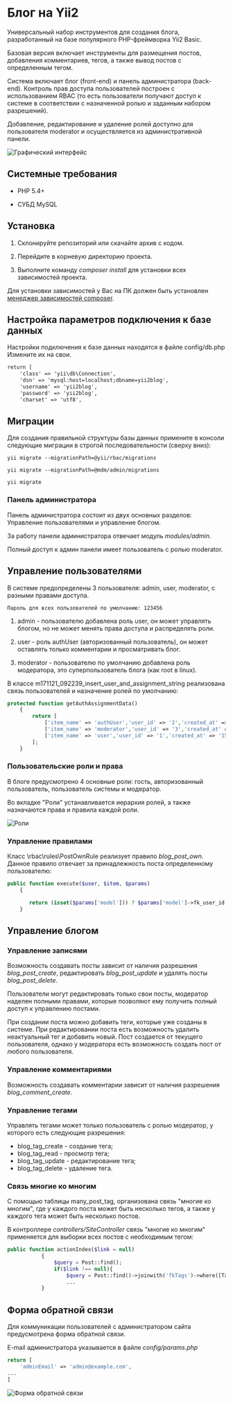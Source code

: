 # Блог на Yii2
Универсальный набор инструментов для создания блога, разработанный на базе популярного PHP-фреймворка Yii2 Basic.

Базовая версия включает инструменты для размещения постов, добавления комментариев, тегов, а также вывод постов с определенным тегом.

Система включает блог (front-end) и панель администратора (back-end).
Контроль прав доступа пользователей построен с использованием RBAC (то есть пользователи получают доступ к системе в соответствии с назначенной ролью и заданным набором разрешений).

Добавление, редактирование и удаление ролей доступно для пользователя moderator и осуществляется из административной панели. 

![Графический интерфейс](interface.jpg)


## Системные требования
+ PHP 5.4+

+ СУБД MySQL

## Установка

1. Склонируйте репозиторий или скачайте архив с кодом.

2. Перейдите в корневую директорию проекта.

3. Выполните команду _composer install_ для установки всех зависимостей проекта.

Для установки зависимостей у Вас на ПК должен быть установлен [менеджер зависимостей composer](https://getcomposer.org/download/).

## Настройка параметров подключения к базе данных
Настройки подключения к базе данных находятся в файле config/db.php
Измените их на свои.

```html
return [
    'class' => 'yii\db\Connection',
    'dsn' => 'mysql:host=localhost;dbname=yii2blog',
    'username' => 'yii2blog',
    'password' => 'yii2blog',
    'charset' => 'utf8',
```

## Миграции
Для создания правильной структуры базы данных примените в консоли следующие миграции в строгой последовательности (сверху вниз):

```
yii migrate --migrationPath=@yii/rbac/migrations
```
```
yii migrate --migrationPath=@mdm/admin/migrations
```
```
yii migrate
```
### Панель администратора

Панель администратора состоит из двух основных  разделов: 
Управление пользователями и управление блогом.

За работу панели администратора отвечает модуль _modules/admin_.

Полный доступ к админ панели имеет пользователь с ролью moderator.
## Управление пользователями

В системе предопределены 3 пользователя: admin, user, moderator, с разными правами доступа.
```
Пароль для всех пользователей по умолчанию: 123456
```
1. admin - пользователю добавлена роль user, он может управлять блогом, но не может менять права доступа и распределять роли.

2. user - роль authUser (авторизованный пользователь), он может оставлять только комментарии и просматривать блог.

3. moderator - пользователю по умолчанию добавлена роль модератора, это суперпользователь блога (как root в linux).

В классе m171121_092239_insert_user_and_assignment_string реализована связь пользователей и назначение ролей по умолчанию:
  
```php
protected function getAuthAssignmentData()
    {
        return [
            ['item_name' => 'authUser','user_id' => '2','created_at' => '1511256465'],
            ['item_name' => 'moderator','user_id' => '3','created_at' => '1511256470'],
            ['item_name' => 'user','user_id' => '1','created_at' => '1511256457']
        ];
    }
```
 
### Пользовательские роли и права

В блоге предусмотрено 4 основные роли: гость, авторизованный пользователь, пользователь системы и модератор.

Во вкладке "Роли" устанавливается иерархия ролей, а также назначаются права и правила каждой роли.

![Роли](roles.jpg)
 
### Управление правилами

Класс \rbac\rules\PostOwnRule реализует правило _blog_post_own_. Данное правило отвечает за принадлежность поста определенному пользователю:

```php
public function execute($user, $item, $params)
    {

       return (isset($params['model'])) ? $params['model']->fk_user_id === $user : false;
    }
```
 
## Управление блогом

### Управление записями

Возможность создавать посты зависит от наличия разрешения _blog_post_create_, редактировать _blog_post_update_ и удалять посты _blog_post_delete_. 

Пользователи могут редактировать только свои посты, модератор наделен полными правами, которые позволяют ему получить полный доступ к управлению постами.

При создании поста можно добавить теги, которые уже созданы в системе. 
При редактировании поста есть возможность удалить неактуальный тег и добавить новый.
Пост создается от текущего пользователя, однако у модератора есть возможность создать пост от любого пользователя.

### Управление комментариями
 
Возможность создавать комментарии зависит от наличия разрешения _blog_comment_create_.
 
### Управление тегами

Управлять тегами может только пользователь с ролью модератор, у которого есть следующие разрешения:

+ blog_tag_create - создание тега;
+ blog_tag_read - просмотр тега;
+ blog_tag_update - редактирование тега;
+ blog_tag_delete - удаление тега.
 

### Связь многие ко многим

С помощью  таблицы many_post_tag, организована связь "многие ко многим", где у каждого поста может быть несколько тегов, а также у каждого тега может быть несколько постов.

В контроллере _controllers/SiteController_ связь "многие ко многим" применяется для выборки всех постов с необходимым тегом:

```php
public function actionIndex($link = null)
           {
               $query = Post::find();
               if($link !== null){
                   $query = Post::find()->joinwith('fkTags')->where([Tag::tableName() . '.link' => $link]);
                   ...
           }
```

## Форма обратной связи
Для коммуникации пользователей с администратором сайта предусмотрена форма обратной связи.

E-mail администратора указывается в файле _config/params.php_

```php
return [
    'adminEmail' => 'admin@example.com',
...
]
```

![Форма обратной связи](contacts.jpg)



